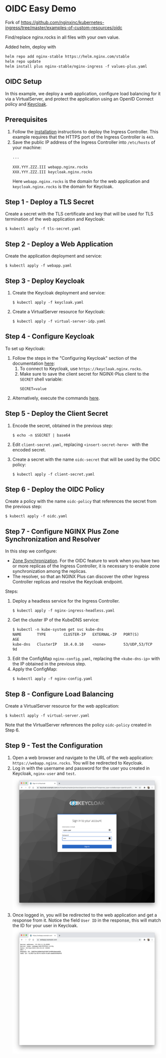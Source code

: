 # OIDC Easy Demo

Fork of <https://github.com/nginxinc/kubernetes-ingress/tree/master/examples-of-custom-resources/oidc>

Find/replace nginx.rocks in all files with your own value.

Added helm, deploy with 

```
helm repo add nginx-stable https://helm.nginx.com/stable
helm repo update
helm install plus nginx-stable/nginx-ingress -f values-plus.yaml
```

## OIDC Setup

In this example, we deploy a web application, configure load balancing for it via a VirtualServer, and protect the application using an OpenID Connect policy and [Keycloak](https://www.keycloak.org/).

## Prerequisites

1. Follow the [installation](https://docs.nginx.com/nginx-ingress-controller/installation/installation-with-manifests/) instructions to deploy the Ingress Controller. This example requires that the HTTPS port of the Ingress Controller is `443`.
1. Save the public IP address of the Ingress Controller into `/etc/hosts` of your machine:
    ```
    ...

    XXX.YYY.ZZZ.III webapp.nginx.rocks
    XXX.YYY.ZZZ.III keycloak.nginx.rocks
    ```
    Here `webapp.nginx.rocks` is the domain for the web application and `keycloak.nginx.rocks` is the domain for Keycloak.

## Step 1 - Deploy a TLS Secret

Create a secret with the TLS certificate and key that will be used for TLS termination of the web application and Keycloak:
```
$ kubectl apply -f tls-secret.yaml
```

## Step 2 - Deploy a Web Application

Create the application deployment and service:
```
$ kubectl apply -f webapp.yaml
```

## Step 3 - Deploy Keycloak

1. Create the Keycloak deployment and service:
    ```
    $ kubectl apply -f keycloak.yaml
    ```
1. Create a VirtualServer resource for Keycloak:
    ```
    $ kubectl apply -f virtual-server-idp.yaml
    ```

## Step 4 - Configure Keycloak

To set up Keycloak:
1. Follow the steps in the "Configuring Keycloak" section of the documentation [here](https://docs.nginx.com/nginx/deployment-guides/single-sign-on/keycloak/#configuring-keycloak):
    1. To connect to Keycloak, use `https://keycloak.nginx.rocks`.
    1. Make sure to save the client secret for NGINX-Plus client to the `SECRET` shell variable:
        ```
        SECRET=value
        ```
1. Alternatively, execute the commands [here](./keycloak_setup.md).


## Step 5 - Deploy the Client Secret

1. Encode the secret, obtained in the previous step:
    ```
    $ echo -n $SECRET | base64
    ```

1. Edit `client-secret.yaml`, replacing `<insert-secret-here> ` with the encoded secret.

1. Create a secret with the name `oidc-secret` that will be used by the OIDC policy:
    ```
    $ kubectl apply -f client-secret.yaml
    ```

## Step 6 - Deploy the OIDC Policy

Create a policy with the name `oidc-policy` that references the secret from the previous step:
```
$ kubectl apply -f oidc.yaml
```

## Step 7 - Configure NGINX Plus Zone Synchronization and Resolver

In this step we configure:
* [Zone Synchronization](https://docs.nginx.com/nginx/admin-guide/high-availability/zone_sync/). For the OIDC feature to work when you have two or more replicas of the Ingress Controller, it is necessary to enable zone synchronization among the replicas.
* The resolver, so that an NGINX Plus can discover the other Ingress Controller replicas and resolve the Keycloak endpoint.

Steps:
1. Deploy a headless service for the Ingress Controller.
    ```
    $ kubectl apply -f nginx-ingress-headless.yaml
    ```
1. Get the cluster IP of the KubeDNS service:
    ```
    $ kubectl -n kube-system get svc kube-dns
    NAME       TYPE        CLUSTER-IP   EXTERNAL-IP   PORT(S)         AGE
    kube-dns   ClusterIP   10.4.0.10    <none>        53/UDP,53/TCP   9d
    ```
1. Edit the ConfigMap `nginx-config.yaml`, replacing the `<kube-dns-ip>` with the IP obtained in the previous step.
1. Apply the ConfigMap:
   ```
   $ kubectl apply -f nginx-config.yaml
   ```

## Step 8 - Configure Load Balancing

Create a VirtualServer resource for the web application:
```
$ kubectl apply -f virtual-server.yaml
```

Note that the VirtualServer references the policy `oidc-policy` created in Step 6.

## Step 9 - Test the Configuration

1. Open a web browser and navigate to the URL of the web application: `https://webapp.nginx.rocks`. You will be redirected to Keycloak.
1. Log in with the username and password for the user you created in Keycloak, `nginx-user` and `test`.
![keycloak](./keycloak.png)
1. Once logged in, you will be redirected to the web application and get a response from it. Notice the field `User ID` in the response, this will match the ID for your user in Keycloak.
![webapp](./webapp.png)
